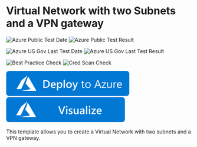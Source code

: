 # Virtual Network with two Subnets and a VPN gateway

![Azure Public Test Date](https://azurequickstartsservice.blob.core.windows.net/badges/arm-asm-s2s/PublicLastTestDate.svg)
![Azure Public Test Result](https://azurequickstartsservice.blob.core.windows.net/badges/arm-asm-s2s/PublicDeployment.svg)

![Azure US Gov Last Test Date](https://azurequickstartsservice.blob.core.windows.net/badges/arm-asm-s2s/FairfaxLastTestDate.svg)
![Azure US Gov Last Test Result](https://azurequickstartsservice.blob.core.windows.net/badges/arm-asm-s2s/FairfaxDeployment.svg)

![Best Practice Check](https://azurequickstartsservice.blob.core.windows.net/badges/arm-asm-s2s/BestPracticeResult.svg)
![Cred Scan Check](https://azurequickstartsservice.blob.core.windows.net/badges/arm-asm-s2s/CredScanResult.svg)

[![Deploy To Azure](https://raw.githubusercontent.com/Azure/azure-quickstart-templates/master/1-CONTRIBUTION-GUIDE/images/deploytoazure.svg?sanitize=true)]("https://portal.azure.com/#create/Microsoft.Template/uri/https%3A%2F%2Fraw.githubusercontent.com%2FAzure%2Fazure-quickstart-templates%2Fmaster%2Farm-asm-s2s%2Fazuredeploy.json")  [![Visualize](https://raw.githubusercontent.com/Azure/azure-quickstart-templates/master/1-CONTRIBUTION-GUIDE/images/visualizebutton.svg?sanitize=true)]("http://armviz.io/#/?load=https%3A%2F%2Fraw.githubusercontent.com%2FAzure%2Fazure-quickstart-templates%2Fmaster%2Farm-asm-s2s%2Fazuredeploy.json")

This template allows you to create a Virtual Network with two subnets and a VPN gateway.


